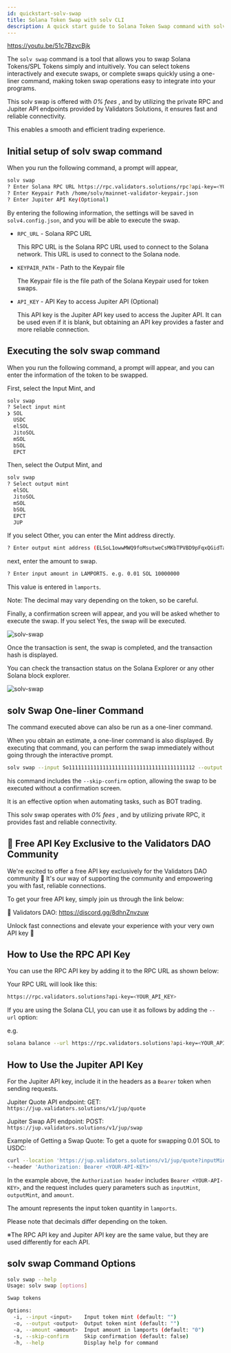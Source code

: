 ```yaml
---
id: quickstart-solv-swap
title: Solana Token Swap with solv CLI
description: A quick start guide to Solana Token Swap command with solv CLI
---
```


https://youtu.be/51c7BzvcBjk

The `solv swap` command is a tool that allows you to swap Solana Tokens/SPL Tokens simply and intuitively.
You can select tokens interactively and execute swaps, or complete swaps quickly using a one-liner command, making token swap operations easy to integrate into your programs.

This solv swap is offered with _0% fees_ ,
and by utilizing the private RPC and Jupiter API endpoints provided by Validators Solutions, it ensures fast and reliable connectivity.

This enables a smooth and efficient trading experience.

## Initial setup of solv swap command

When you run the following command, a prompt will appear,

```bash
solv swap
? Enter Solana RPC URL https://rpc.validators.solutions/rpc?api-key=<YOUR_API_KEY>
? Enter Keypair Path /home/solv/mainnet-validator-keypair.json
? Enter Jupiter API Key(Optional)
```

By entering the following information, the settings will be saved in `solv4.config.json`, and you will be able to execute the swap.

- `RPC_URL` - Solana RPC URL

  This RPC URL is the Solana RPC URL used to connect to the Solana network.
  This URL is used to connect to the Solana node.

- `KEYPAIR_PATH` - Path to the Keypair file

  The Keypair file is the file path of the Solana Keypair used for token swaps.

- `API_KEY` - API Key to access Jupiter API (Optional)

  This API key is the Jupiter API key used to access the Jupiter API.
  It can be used even if it is blank, but obtaining an API key provides a faster and more reliable connection.

## Executing the solv swap command

When you run the following command, a prompt will appear,
and you can enter the information of the token to be swapped.

First, select the Input Mint, and

```bash
solv swap
? Select input mint
❯ SOL
  USDC
  elSOL
  JitoSOL
  mSOL
  bSOL
  EPCT
```

Then, select the Output Mint, and

```bash
solv swap
? Select output mint
  elSOL
  JitoSOL
  mSOL
  bSOL
  EPCT
  JUP
```

If you select Other, you can enter the Mint address directly.

```bash
? Enter output mint address (ELSoL1owwMWQ9foMsutweCsMKbTPVBD9pFqxQGidTaMC)
```

next, enter the amount to swap.

```bash
? Enter input amount in LAMPORTS. e.g. 0.01 SOL 10000000
```

This value is entered in `lamports`.

Note: The decimal may vary depending on the token, so be careful.

Finally, a confirmation screen will appear, and you will be asked whether to execute the swap.
If you select Yes, the swap will be executed.

![solv-swap](/doc/swap-quote.png)

Once the transaction is sent, the swap is completed, and the transaction hash is displayed.

You can check the transaction status on the Solana Explorer or any other Solana block explorer.

![solv-swap](/doc/swap-tx-solscan.png)

## solv Swap One-liner Command

The command executed above can also be run as a one-liner command.

When you obtain an estimate, a one-liner command is also displayed.
By executing that command, you can perform the swap immediately without going through the interactive prompt.

```bash
solv swap --input So11111111111111111111111111111111111111112 --output EPjFWdd5AufqSSqeM2qN1xzybapC8G4wEGGkZwyTDt1v --amount 10000000 --skip-confirm
```

his command includes the `--skip-confirm` option, allowing the swap to be executed without a confirmation screen.

It is an effective option when automating tasks, such as BOT trading.

This solv swap operates with _0% fees_ , and by utilizing private RPC, it provides fast and reliable connectivity.

## 🎁 Free API Key Exclusive to the Validators DAO Community

We're excited to offer a free API key exclusively for the Validators DAO community 🎉
It's our way of supporting the community and empowering you with fast, reliable connections.

To get your free API key, simply join us through the link below:

🔗 Validators DAO:
https://discord.gg/8dhnZnvzuw

Unlock fast connections and elevate your experience with your very own API key 🚀

## How to Use the RPC API Key

You can use the RPC API key by adding it to the RPC URL as shown below:

Your RPC URL will look like this:

```bash
https://rpc.validators.solutions?api-key=<YOUR_API_KEY>
```

If you are using the Solana CLI, you can use it as follows by adding the `--url` option:

e.g.

```bash
solana balance --url https://rpc.validators.solutions?api-key=<YOUR_API_KEY>
```

## How to Use the Jupiter API Key

For the Jupiter API key, include it in the headers as a `Bearer` token when sending requests.

Jupiter Quote API endpoint:
GET: `https://jup.validators.solutions/v1/jup/quote`

Jupiter Swap API endpoint:
POST: `https://jup.validators.solutions/v1/jup/swap`

Example of Getting a Swap Quote:
To get a quote for swapping 0.01 SOL to USDC:

```bash
curl --location 'https://jup.validators.solutions/v1/jup/quote?inputMint=So11111111111111111111111111111111111111112&outputMint=EPjFWdd5AufqSSqeM2qN1xzybapC8G4wEGGkZwyTDt1v&amount=10000000' \
--header 'Authorization: Bearer <YOUR-API-KEY>'
```

In the example above, the `Authorization header` includes `Bearer <YOUR-API-KEY>`, and the request includes query parameters such as `inputMint`, `outputMint`, and `amount`.

The amount represents the input token quantity in `lamports`.

Please note that decimals differ depending on the token.

※The RPC API key and Jupiter API key are the same value, but they are used differently for each API.

## solv swap Command Options

```bash
solv swap --help
Usage: solv swap [options]

Swap tokens

Options:
  -i, --input <input>    Input token mint (default: "")
  -o, --output <output>  Output token mint (default: "")
  -a, --amount <amount>  Input amount in lamports (default: "0")
  -s, --skip-confirm     Skip confirmation (default: false)
  -h, --help             Display help for command
```
